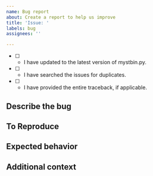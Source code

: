 ```yaml
---
name: Bug report
about: Create a report to help us improve
title: 'Issue: '
labels: bug
assignees: ''

---
```


<!-- Check the appropriate boxes before continuing. -->

- [ ] - I have updated to the latest version of mystbin.py.
- [ ] - I have searched the issues for duplicates.
- [ ] - I have provided the entire traceback, if applicable.

## Describe the bug
<!-- A clear and concise description of what the bug is. -->

## To Reproduce
<!-- Steps to take to reproduce this issue. Please describe then in details and **feel free to include screenshots** -->

## Expected behavior
<!-- A clear and concise description of what you expected to happen. -->

## Additional context
<!-- Add any other context about the problem here. -->
